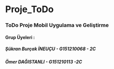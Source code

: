# Proje_ToDo
### ToDo Proje Mobil Uygulama ve Geliştirme
#### Grup Üyeleri : 
##### Şükran Burçak İNEUÇU - G151210068 - 2C 
##### Ömer DAĞISTANLI - G151210113 -2C
